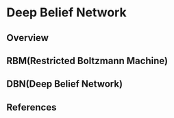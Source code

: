 # Deep Belief Network

## Overview

<!-- First, we'll implement RBM(Restricted Boltzmann Machine) and then use it to build a Deep Belief Network (DBN). -->

## RBM(Restricted Boltzmann Machine)



## DBN(Deep Belief Network)


## References


